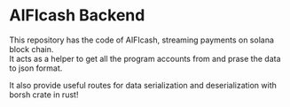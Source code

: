 # AIFIcash Backend

This repository has the code of AIFIcash, streaming payments on solana block chain.<br/>
It acts as a helper to get all the program accounts from and prase the data to json format.

It also provide useful routes for data serialization and deserialization with borsh crate in rust!

